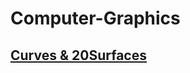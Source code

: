# Computer-Graphics

## [Curves & 20Surfaces](https://github.com/Honey634546/Computer-Graphics/tree/master/Curves%20%26%20Surfaces)
